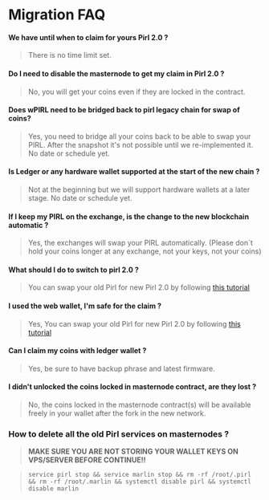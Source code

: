 # Migration FAQ

#### We have until when to claim for yours Pirl 2.0 ?

>There is no time limit set.

#### Do I need to disable the masternode to get my claim in Pirl 2.0 ?
> No, you will get your coins even if they are locked in the contract.

#### Does wPIRL need to be bridged back to pirl legacy chain for swap of coins? 
> Yes, you need to bridge all your coins back to be able to swap your PIRL. After the snapshot it's not possible until we re-implemented it. No date or schedule yet.

#### Is Ledger or any hardware wallet supported at the start of the new chain ? 
> Not at the beginning but we will support hardware wallets at a later stage. No date or schedule yet.

#### If I keep my PIRL on the exchange, is the change to the new blockchain automatic ?
> Yes, the exchanges will swap your PIRL automatically. (Please don´t hold your coins longer at any exchange, not your keys, not your coins)

#### What should I do to switch to pirl 2.0 ?
> You can swap your old Pirl for new Pirl 2.0 by following [this tutorial](../migrate/claims_coins.md)

#### I used the web wallet, I'm safe for the claim ?
> Yes, You can swap your old Pirl for new Pirl 2.0 by following [this tutorial](../migrate/claims_coins.md)

#### Can I claim my coins with ledger wallet ?
> Yes, be sure to have backup phrase and latest firmware.

#### I didn't unlocked the coins locked in masternode contract, are they lost ?
> No, the coins locked in the masternode contract(s) will be available freely in your wallet after the fork in the new network.

### How to delete all the old Pirl services on masternodes ?
> <strong>MAKE SURE YOU ARE NOT STORING YOUR WALLET KEYS ON VPS/SERVER BEFORE CONTINUE!! </strong>

> ``` service pirl stop && service marlin stop && rm -rf /root/.pirl && rm -rf /root/.marlin && systemctl disable pirl && systemctl disable marlin ```